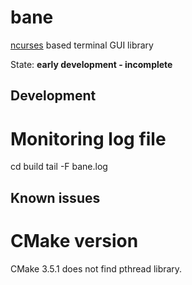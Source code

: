 # bane
[ncurses](https://www.gnu.org/software/ncurses/) based terminal GUI library

State: **early development - incomplete**

## Development

# Monitoring log file

 cd build
 tail -F bane.log

## Known issues

# CMake version
CMake 3.5.1 does not find pthread library.
